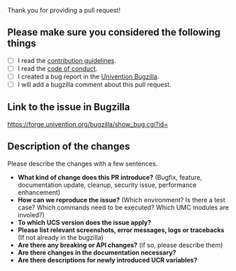 Thank you for providing a pull request!

## Please make sure you considered the following things

- [ ] I read the [contribution guidelines](./CONTRIBUTING.md).
- [ ] I read the [code of conduct](./CONTRIBUTING.md#code-of-conduct).
- [ ] I created a bug report in the [Univention Bugzilla](https://forge.univention.org/bugzilla/index.cgi).
- [ ] I will add a bugzilla comment about this pull request.

## Link to the issue in Bugzilla

https://forge.univention.org/bugzilla/show_bug.cgi?id=

## Description of the changes

Please describe the changes with a few sentences.

* **What kind of change does this PR introduce?** (Bugfix, feature, documentation update, cleanup, security issue, performance enhancement)
* **How can we reproduce the issue?** (Which environment? Is there a test case? Which commands need to be executed? Which UMC modules are involed?)
* **To which UCS version does the issue apply?**
* **Please list relevant screenshots, error messages, logs or tracebacks** (If not already in the bugzilla)
* **Are there any breaking or API changes?** (if so, please describe them)
* **Are there changes in the documentation necessary?**
* **Are there descriptions for newly introduced UCR variables?**
